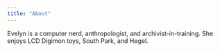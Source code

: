 ```yaml
---
title: "About"
---
```


Evelyn is a computer nerd, anthropologist, and archivist-in-training. She enjoys LCD Digimon toys, South Park, and Hegel.
